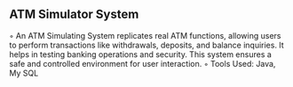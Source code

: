 ## ATM Simulator System
◦ An ATM Simulating System replicates real ATM functions, allowing users to perform transactions like
withdrawals, deposits, and balance inquiries. It helps in testing banking operations and security. This
system ensures a safe and controlled environment for user interaction.
◦ Tools Used: Java, My SQL
